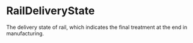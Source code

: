RailDeliveryState
=================

The delivery state of rail, which indicates the final treatment at the end in manufacturing.
